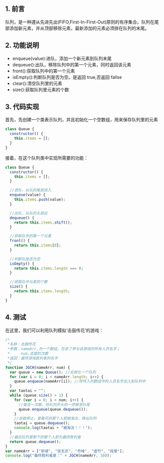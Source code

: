 ## 1. 前言

队列，是一种遵从先进先出(FIFO,First-In-First-Out)原则的有序集合。队列在尾部添加新元素，并从顶部移除元素，最新添加的元素必须排在队列的末尾。

## 2. 功能说明

- enqueue(value):进队，添加一个新元素到队列末尾
- dequeue():出队，移除队列中的第一个元素，同时返回该元素
- front():获取队列中的第一个元素
- isEmpty():判断队列是否为空。是返回 true,否返回 fallse
- clear():清空队列里的元素
- size():获取队列里元素的个数

## 3. 代码实现

首先，先创建一个类表示队列，并且初始化一个空数组，用来保存队列里的元素

```js
class Queue {
  constructor() {
    this.items = [];
  }
}
```

接着，在这个队列类中实现所需要的功能：

```js
class Queue {
  constructor() {
    this.items = [];
  }

  //进队，从队的尾部进入
  enqueue(value) {
    this.items.push(value);
  }

  //出队，从队的头部出
  dequeue() {
    return this.items.shift();
  }

  //获取队中的第一个元素
  front() {
    return this.items[0];
  }

  //判断队是否为空
  isEmpty() {
    return this.items.length === 0;
  }

  //获取队中元素的个数
  size() {
    return this.items.length;
  }
}
```

## 4. 测试

在这里，我们可以利用队列模拟‘击鼓传花’的游戏：

```js
/*
 *名称：击鼓传花
 *参数：nameArr,为一个数组，包含了参与该游戏的所有人员名字；
 *     num,击鼓的次数
 *返回：最终游戏胜利者的名字
 */
function JGCH(nameArr, num) {
  var queue = new Queue(); //实例化一个队列
  for (var i = 0; i < nameArr.length; i++) {
    queue.enqueue(nameArr[i]); //将传入的数组中的人员名字加入到队列中
  }
  var taotai = "";
  while (queue.size() > 1) {
    for (var i = 0; i < num; i++) {
      //每击一次鼓，将队列开头的一项移至队尾
      queue.enqueue(queue.dequeue());
    }
    //击鼓停止，拿着花的那个人即被淘汰，移出队列
    taotai = queue.dequeue();
    console.log(taotai + "被淘汰！！！");
  }
  //最后队列里剩下的那个人即为最终胜利者
  return queue.dequeue();
}
var nameArr = ["郭靖", "张无忌", "乔峰", "虚竹", "段誉"];
console.log("最终胜利者是：" + JGCH(nameArr, 10));
```

